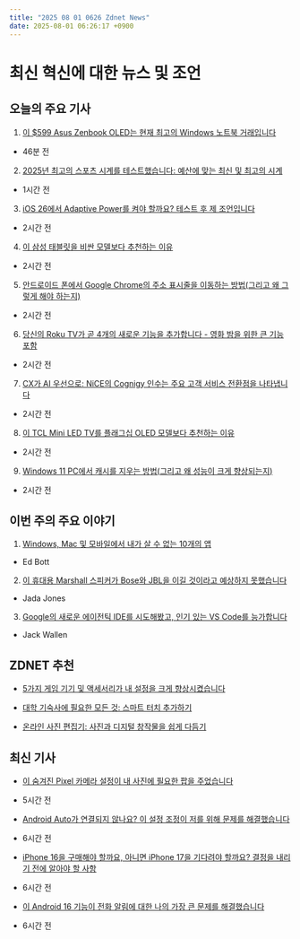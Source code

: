 ```yaml
---
title: "2025 08 01 0626 Zdnet News"
date: 2025-08-01 06:26:17 +0900
---
```


# 최신 혁신에 대한 뉴스 및 조언
## 오늘의 주요 기사 

1. [이 $599 Asus Zenbook OLED는 현재 최고의 Windows 노트북 거래입니다](https://www.zdnet.com/article/this-599-asus-zenbook-oled-is-seriously-the-best-windows-laptop-deal-right-now/)
- 46분 전 

2. [2025년 최고의 스포츠 시계를 테스트했습니다: 예산에 맞는 최신 및 최고의 시계](https://www.zdnet.com/article/best-sports-watch/) 
- 1시간 전 

3. [iOS 26에서 Adaptive Power를 켜야 할까요? 테스트 후 제 조언입니다](https://www.zdnet.com/article/should-you-turn-on-adaptive-power-on-ios-26-heres-my-advice-after-testing-it/) 
- 2시간 전 

4. [이 삼성 태블릿을 비싼 모델보다 추천하는 이유](https://www.zdnet.com/article/why-i-recommend-this-samsung-tablet-over-pricier-models-especially-the-ultra/) 
- 2시간 전 

5. [안드로이드 폰에서 Google Chrome의 주소 표시줄을 이동하는 방법(그리고 왜 그렇게 해야 하는지)](https://www.zdnet.com/article/how-to-move-your-google-chromes-address-bar-on-an-android-phone-and-why-you-should/) 
- 2시간 전 

6. [당신의 Roku TV가 곧 4개의 새로운 기능을 추가합니다 - 영화 밤을 위한 큰 기능 포함](https://www.zdnet.com/home-and-office/home-entertainment/your-roku-tv-is-getting-4-new-features-soon-including-a-big-one-for-movie-nights/) 
- 2시간 전 

7. [CX가 AI 우선으로: NiCE의 Cognigy 인수는 주요 고객 서비스 전환점을 나타냅니다](https://www.zdnet.com/article/cx-goes-ai-first-nices-acquisition-of-cognigy-signals-a-major-customer-service-inflection-point/) 
- 2시간 전 

8. [이 TCL Mini LED TV를 플래그십 OLED 모델보다 추천하는 이유](https://www.zdnet.com/home-and-office/home-entertainment/why-i-recommend-this-tcl-mini-led-tv-over-flagship-oled-models-especially-at-this-price/) 
- 2시간 전 

9. [Windows 11 PC에서 캐시를 지우는 방법(그리고 왜 성능이 크게 향상되는지)](https://www.zdnet.com/article/how-to-clear-the-cache-on-your-windows-11-pc-and-why-it-greatly-improves-performance/) 
- 2시간 전

## 이번 주의 주요 이야기 

1. [Windows, Mac 및 모바일에서 내가 살 수 없는 10개의 앱](https://www.zdnet.com/home-and-office/work-life/the-10-apps-i-cant-live-or-work-without-on-windows-mac-and-mobile/)
- Ed Bott 

2. [이 휴대용 Marshall 스피커가 Bose와 JBL을 이길 것이라고 예상하지 못했습니다](https://www.zdnet.com/home-and-office/home-entertainment/i-did-not-expect-this-portable-marshall-speaker-to-beat-out-my-bose-and-jbl-like-this/) 
- Jada Jones 

3. [Google의 새로운 에이전틱 IDE를 시도해봤고, 인기 있는 VS Code를 능가합니다](https://www.zdnet.com/article/i-tried-googles-new-agentic-ide-and-it-blows-away-the-popular-vs-code-heres-how/) 
- Jack Wallen

## ZDNET 추천 
- [5가지 게임 기기 및 액세서리가 내 설정을 크게 향상시켰습니다](https://www.zdnet.com/home-and-office/home-entertainment/5-gadgets-and-accessories-that-leveled-up-my-gaming-setup-including-a-surprise-console/)

- [대학 기숙사에 필요한 모든 것: 스마트 터치 추가하기](https://www.zdnet.com/article/everything-you-need-for-a-college-dorm/) 
- [온라인 사진 편집기: 사진과 디지털 창작물을 쉽게 다듬기](https://www.zdnet.com/home-and-office/smart-office/best-online-photo-editors/)

## 최신 기사 
- [이 숨겨진 Pixel 카메라 설정이 내 사진에 필요한 팝을 주었습니다](https://www.zdnet.com/article/this-hidden-pixel-camera-setting-gave-my-photos-the-pop-theyve-been-missing/)
- 5시간 전 

- [Android Auto가 연결되지 않나요? 이 설정 조정이 저를 위해 문제를 해결했습니다](https://www.zdnet.com/article/android-auto-not-connecting-this-one-setting-tweak-fixed-things-for-me/) 
- 6시간 전 

- [iPhone 16을 구매해야 할까요, 아니면 iPhone 17을 기다려야 할까요? 결정을 내리기 전에 알아야 할 사항](https://www.zdnet.com/article/should-you-buy-an-iphone-16-or-wait-for-the-iphone-17-know-this-before-you-decide/) 
- 6시간 전 

- [이 Android 16 기능이 전화 알림에 대한 나의 가장 큰 문제를 해결했습니다](https://www.zdnet.com/article/this-android-16-feature-solved-my-biggest-problem-with-phone-notifications-how-it-works/) 
- 6시간 전